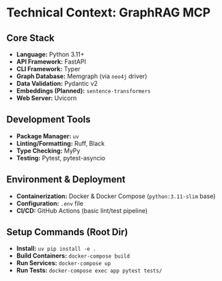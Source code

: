 # Technical Context: GraphRAG MCP

## Core Stack
- **Language:** Python 3.11+
- **API Framework:** FastAPI
- **CLI Framework:** Typer
- **Graph Database:** Memgraph (via `neo4j` driver)
- **Data Validation:** Pydantic v2
- **Embeddings (Planned):** `sentence-transformers`
- **Web Server:** Uvicorn

## Development Tools
- **Package Manager:** `uv`
- **Linting/Formatting:** Ruff, Black
- **Type Checking:** MyPy
- **Testing:** Pytest, pytest-asyncio

## Environment & Deployment
- **Containerization:** Docker & Docker Compose (`python:3.11-slim` base)
- **Configuration:** `.env` file
- **CI/CD:** GitHub Actions (basic lint/test pipeline)

## Setup Commands (Root Dir)
- **Install:** `uv pip install -e .`
- **Build Containers:** `docker-compose build`
- **Run Services:** `docker-compose up`
- **Run Tests:** `docker-compose exec app pytest tests/` 